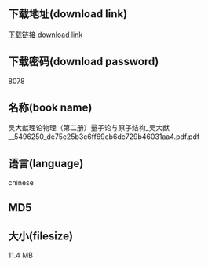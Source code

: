 ## 下载地址(download link)
[下载链接 download link](https://tutu365.netlify.app/?s=%E5%90%B4%E5%A4%A7%E7%8C%B7%E7%90%86%E8%AE%BA%E7%89%A9%E7%90%86%EF%BC%88%E7%AC%AC%E4%BA%8C%E5%86%8C%EF%BC%89%E9%87%8F%E5%AD%90%E8%AE%BA%E4%B8%8E%E5%8E%9F%E5%AD%90%E7%BB%93%E6%9E%84_%E5%90%B4%E5%A4%A7%E7%8C%B7__5496250_de75c25b3c6ff69cb6dc729b46031aa4.pdf)

## 下载密码(download password)
8078

## 名称(book name)
吴大猷理论物理（第二册）量子论与原子结构_吴大猷__5496250_de75c25b3c6ff69cb6dc729b46031aa4.pdf.pdf

## 语言(language)
chinese

## MD5


## 大小(filesize)
11.4 MB

